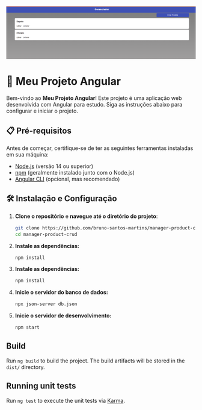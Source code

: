 
![alt text](image.png)

# 🚀 Meu Projeto Angular

Bem-vindo ao **Meu Projeto Angular**! Este projeto é uma aplicação web desenvolvida com Angular para estudo. Siga as instruções abaixo para configurar e iniciar o projeto.

## 📋 Pré-requisitos

Antes de começar, certifique-se de ter as seguintes ferramentas instaladas em sua máquina:

- [Node.js](https://nodejs.org/) (versão 14 ou superior)
- [npm](https://www.npmjs.com/) (geralmente instalado junto com o Node.js)
- [Angular CLI](https://angular.io/cli) (opcional, mas recomendado)

## 🛠️ Instalação e Configuração

1. **Clone o repositório** e **navegue até o diretório do projeto**:

   ```bash
   git clone https://github.com/bruno-santos-martins/manager-product-crud.git
   cd manager-product-crud
   ```

2. **Instale as dependências:**

   ```bash
   npm install
   ```

3. **Instale as dependências:**

   ```bash
   npm install
   ```
4. **Inicie o servidor do banco de dados:**

   ```bash
   npx json-server db.json
   ```

5. **Inicie o servidor de desenvolvimento:**

   ```bash
   npm start
   

## Build

Run `ng build` to build the project. The build artifacts will be stored in the `dist/` directory.

## Running unit tests

Run `ng test` to execute the unit tests via [Karma](https://karma-runner.github.io).

